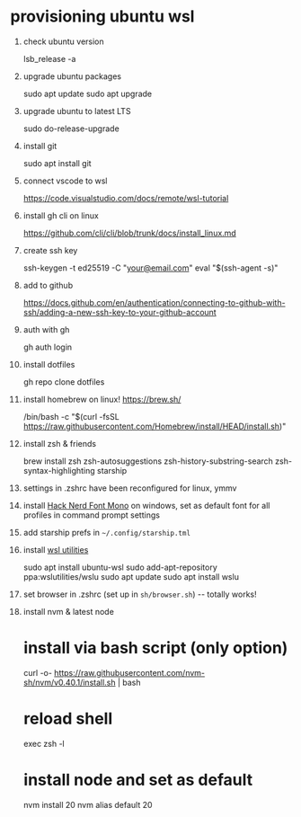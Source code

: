 # provisioning ubuntu wsl

1. check ubuntu version

    lsb_release -a

1. upgrade ubuntu packages

    sudo apt update
    sudo apt upgrade

1. upgrade ubuntu to latest LTS

    sudo do-release-upgrade

1. install git

    sudo apt install git

1. connect vscode to wsl

    https://code.visualstudio.com/docs/remote/wsl-tutorial

1. install gh cli on linux

    https://github.com/cli/cli/blob/trunk/docs/install_linux.md

1. create ssh key

    ssh-keygen -t ed25519 -C "your@email.com"
    eval "$(ssh-agent -s)"

1. add to github

    https://docs.github.com/en/authentication/connecting-to-github-with-ssh/adding-a-new-ssh-key-to-your-github-account

1. auth with gh

    gh auth login

1. install dotfiles

    gh repo clone dotfiles

1. install homebrew on linux! https://brew.sh/

    /bin/bash -c "$(curl -fsSL https://raw.githubusercontent.com/Homebrew/install/HEAD/install.sh)"

1. install zsh & friends

    brew install zsh zsh-autosuggestions zsh-history-substring-search zsh-syntax-highlighting starship

1. settings in .zshrc have been reconfigured for linux, ymmv

1. install [Hack Nerd Font Mono](https://www.nerdfonts.com/font-downloads) on windows, set as default font for all profiles in command prompt settings

1. add starship prefs in `~/.config/starship.tml`

1. install [wsl utilities](https://github.com/wslutilities/wslu)

    sudo apt install ubuntu-wsl
    sudo add-apt-repository ppa:wslutilities/wslu
    sudo apt update
    sudo apt install wslu

1. set browser in .zshrc (set up in `sh/browser.sh`) -- totally works!

1. install nvm & latest node

    # install via bash script (only option)
    curl -o- https://raw.githubusercontent.com/nvm-sh/nvm/v0.40.1/install.sh | bash
    # reload shell
    exec zsh -l
    # install node and set as default
    nvm install 20
    nvm alias default 20
